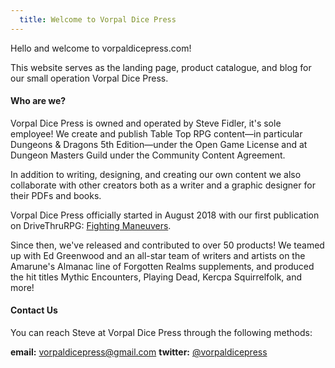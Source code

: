 ```yaml
---
  title: Welcome to Vorpal Dice Press
---
```

Hello and welcome to vorpaldicepress.com!

This website serves as the landing page, product catalogue, and blog for our small operation Vorpal Dice Press.

#### Who are we?

Vorpal Dice Press is owned and operated by Steve Fidler, it's sole employee! We create and publish Table Top RPG content—in particular Dungeons & Dragons 5th Edition—under the Open Game License and at Dungeon Masters Guild under the Community Content Agreement.

In addition to writing, designing, and creating our own content we also collaborate with other creators both as a writer and a graphic designer for their PDFs and books.

Vorpal Dice Press officially started in August 2018 with our first publication on DriveThruRPG: [Fighting Maneuvers](https://www.drivethrurpg.com/product/248600/VDP-5E-Fighting-Maneuvers?affiliate_id=1713687).

Since then, we've released and contributed to over 50 products! We teamed up with Ed Greenwood and an all-star team of writers and artists on the Amarune's Almanac line of Forgotten Realms supplements, and produced the hit titles Mythic Encounters, Playing Dead, Kercpa Squirrelfolk, and more!

#### Contact Us

You can reach Steve at Vorpal Dice Press through the following methods:

**email:** [vorpaldicepress@gmail.com](mailto:vorpaldicepress@gmail.com)
**twitter:** [@vorpaldicepress](https://twitter.com/vorpaldicepress)